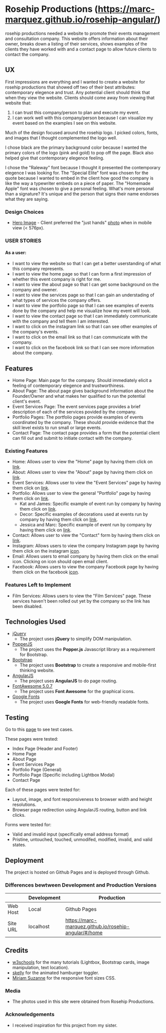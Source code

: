 # Rosehip Productions (https://marc-marquez.github.io/rosehip-angular/)

rosehip productions needed a website to promote their events management and consultation company. This website offers information about their owner, breaks down a listing of their services, shows examples of the clients they have worked with and a contact page to allow future clients to contact the company.
 
## UX
 
First impressions are everything and I wanted to create a website for rosehip productions that showed off two of their best attributes: contemporary elegence and trust. Any potential client should think that when they view the website. Clients should come away from viewing that website that:

1. I can trust this company/person to plan and execute my event.
2. I can work well with this company/person because I can visualize my event based on the examples I see on this website.

Much of the design focused around the rosehip logo. I picked colors, fonts, and images that I thought complemented the logo well. 

I chose black are the primary background color because I wanted the primary colors of the logo (pink and gold) to pop off the page. Black also helped give that contemporary elegence feeling.

I chose the "Raleway" font because I thought it presented the contemporary elegence I was looking for. The "Special Elite" font was chosen for the quote because I wanted to embed in the client how good the company is like the way a typewriter embeds on a piece of paper. The "Homemade Apple" font was chosen to give a personal feeling. What's more personal than a signature? It's unique and the person that signs their name endorses what they are saying.

### Design Choices
- [Hero Image](https://marc-marquez.github.io/rosehip-angular/#/home) - Client preferred the "just hands" [photo](https://github.com/marc-marquez/rosehip-angular/blob/master/img/KJWedFL-201-1920-sm.jpg) when in mobile view (< 576px).

### USER STORIES

#### As a user:
- I want to view the website so that I can get a better userstanding of what this company represents.
- I want to view the home page so that I can form a first impression of whether this event company is right for me.
- I want to view the about page so that I can get some background on the company and owener.
- I want to view the services page so that I can gain an understading of what types of services the company offers.
- I want to view the portfolio page so that I can see examples of events done by the company and help me visualize how my event will look.
- I want to view the contact page so that I can immediately communicate with the company and tell them I am interested.
- I want to click on the instagram link so that I can see other examples of the company's events.
- I want to click on the email link so that I can communicate with the company.
- I want to click on the facebook link so that I can see more information about the company.

## Features

- Home Page: Main page for the company. Should immediately elicit a feeling of contemporary elegence and trustworthiness.
- About Page: The about page gives background information about the Founder/Owner and what makes her qualified to run the potential client's event.
- Event Services Page: The event services page provides a brief description of each of the services povided by the company.
- Portfolio Pages: The portfolio pages provide examples of events coordinated by the company. These should provide evidence that the skill level exists to run small or large events.
- Contact Page: The contact page provides a form that the potential client can fill out and submit to initiate contact with the company.
 
### Existing Features
- Home: Allows user to view the "Home" page by having them click on [link](https://marc-marquez.github.io/rosehip-angular/#/home).
- About: Allows user to view the "About" page by having them click on [link](https://marc-marquez.github.io/rosehip-angular/#/about).
- Event Services: Allows user to view the "Event Services" page by having them click on [link](https://marc-marquez.github.io/rosehip-angular/#/events).
- Portfolio: Allows user to view the general "Portfolio" page by having them click on [link](https://marc-marquez.github.io/rosehip-angular/#/portfolio).
	- Kat and James: Specific example of event run by company by having them click on [link](https://marc-marquez.github.io/rosehip-angular/#/kat-james).
	- Decor: Specific examples of decorations used at events run by company by having them click on [link](https://marc-marquez.github.io/rosehip-angular/#/event-decor).
	- Jessica and Marc: Specific example of event run by company by having them click on [link](https://marc-marquez.github.io/rosehip-angular/#/jess-marc).
- Contact: Allows user to view the "Contact" form by having them click on [link](https://marc-marquez.github.io/rosehip-angular/#/contact).
- Instagram: Allows users to view the company Instagram page by having them click on the instagram [icon](https://www.instagram.com/rosehipproductions/).
- Email: Allows users to email company by having them click on the email icon. Clicking on icon should open email client.
- Facebook: Allows users to view the company Facebook page by having them click on the facebook [icon](https://www.facebook.com/RoseHipProductions).


### Features Left to Implement
- Film Services: Allows users to view the "Film Services" page. These services haven't been rolled out yet by the company so the link has been disabled.

## Technologies Used

- [jQuery](http://code.jquery.com/) 
	- The project uses **jQuery** to simplify DOM manipulation.
- [PopperJS](https://popper.js.org/)
	- The project uses the **Popper.js** Javascript library as a requirement for Bootstrap.
- [Bootstrap](https://getbootstrap.com/)
	- The project uses **Bootstrap** to create a responsive and mobile-first thinking website.
- [AngularJS](https://angular.io/)
	- The project uses **AngularJS** to do page routing.
- [FontAwesome 5.0.7](https://fontawesome.com/)
	- The project uses **Font Awesome** for the graphical icons.
- [Google Fonts](fonts.google.com)
	- The project uses **Google Fonts** for web-friendly readable fonts.    

## Testing

Go to this [page](https://docs.google.com/spreadsheets/d/18vqeqeFvVToHrCFkr4TTtSTixUJhG7vb8ipQ4wMm6U4/edit?usp=sharing) to see test cases.

These pages were tested:
- Index Page (Header and Footer)
- Home Page
- About Page
- Event Services Page
- Portfolio Page (General)
- Portfolio Page (Specific including Lightbox Modal)
- Contact Page

Each of these pages were tested for:
- Layout, image, and font responsiveness to browser width and height resolutions.
- Browser page redirection using AngularJS routing, button and link clicks.

Forms were tested for:
- Valid and invalid input (specifically email address format)
- Pristine, untouched, touched, unmodifed, modified, invalid, and valid states.

## Deployment

The project is hosted on Github Pages and is deployed through Github.

### Differences bewtween Development and Production Versions

|                                 | Development          | Production   |
| ------------                    | -----------          | ----------   |
| Web Host                        | Local                | Github Pages |
| Site URL                        | localhost            | https://marc-marquez.github.io/rosehip-angular/#/home |

## Credits

- [w3schools](https://www.w3schools.com/) for the many tutorials (Lightbox, Bootstrap cards, image manipulation, text location).
- [skelly](https://www.codeply.com/go/PkEufEnojF/bootstrap-4-navbar-animated-toggle-hamburger-close) for the animated hamburger toggler.
- [Miriam Suzanne](https://css-tricks.com/fun-viewport-units/) for the responsive font sizes CSS.

### Media

- The photos used in this site were obtained from Rosehip Productions.

### Acknowledgements

- I received inspiration for this project from my sister.

